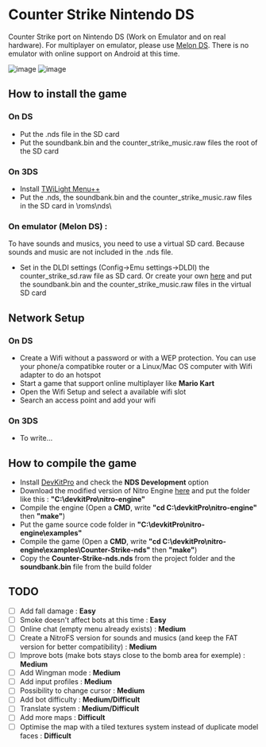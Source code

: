 # Counter Strike Nintendo DS
Counter Strike port on Nintendo DS (Work on Emulator and on real hardware).
For multiplayer on emulator, please use [Melon DS](https://melonds.kuribo64.net/downloads.php).
There is no emulator with online support on Android at this time.

![image](https://user-images.githubusercontent.com/39272935/176778790-14707835-d15d-473b-baeb-3cb51864b004.png)
![image](https://user-images.githubusercontent.com/39272935/176778935-59555499-c40e-4325-83f8-8d89778a75af.png)

## How to install the game

### On DS
- Put the .nds file in the SD card
- Put the soundbank.bin and the counter_strike_music.raw files the root of the SD card

### On 3DS
- Install [TWiLight Menu++](https://wiki.ds-homebrew.com/twilightmenu/installing-3ds)
- Put the .nds, the soundbank.bin and the counter_strike_music.raw files in the SD card in \roms\nds\

### On emulator (Melon DS) :
To have sounds and musics, you need to use a virtual SD card. Because sounds and music are not included in the .nds file.

- Set in the DLDI settings (Config->Emu settings->DLDI) the counter_strike_sd.raw file as SD card. Or create your own [here](https://melonds.kuribo64.net/board/thread.php?pid=2902) and put the soundbank.bin and the counter_strike_music.raw files in the virtual SD card

## Network Setup
### On DS
- Create a Wifi without a password or with a WEP protection. You can use your phone/a compatibke router or a Linux/Mac OS computer with Wifi adapter to do an hotspot
- Start a game that support online multiplayer like **Mario Kart**
- Open the Wifi Setup and select a available wifi slot
- Search an access point and add your wifi

### On 3DS
- To write...

## How to compile the game
- Install [DevKitPro](https://github.com/devkitPro/installer/releases/latest) and check the **NDS Development** option
- Download the modified version of Nitro Engine [here](https://github.com/Fewnity/nitro-engine) and put the folder like this : **"C:\devkitPro\nitro-engine"**
- Compile the engine (Open a **CMD**, write **"cd C:\devkitPro\nitro-engine"** then **"make"**)
- Put the game source code folder in **"C:\devkitPro\nitro-engine\examples"**
- Compile the game (Open a **CMD**, write **"cd C:\devkitPro\nitro-engine\examples\Counter-Strike-nds"** then **"make"**)
- Copy the **Counter-Strike-nds.nds** from the project folder and the **soundbank.bin** file from the build folder

## TODO
- [ ] Add fall damage : **Easy**
- [ ] Smoke doesn't affect bots at this time : **Easy**
- [ ] Online chat (empty menu already exists) : **Medium**
- [ ] Create a NitroFS version for sounds and musics (and keep the FAT version for better compatibility) : **Medium**
- [ ] Improve bots (make bots stays close to the bomb area for exemple) : **Medium**
- [ ] Add Wingman mode : **Medium**
- [ ] Add input profiles : **Medium**
- [ ] Possibility to change cursor : **Medium**
- [ ] Add bot difficulty : **Medium/Difficult**
- [ ] Translate system : **Medium/Difficult**
- [ ] Add more maps : **Difficult**
- [ ] Optimise the map with a tiled textures system instead of duplicate model faces : **Difficult**
